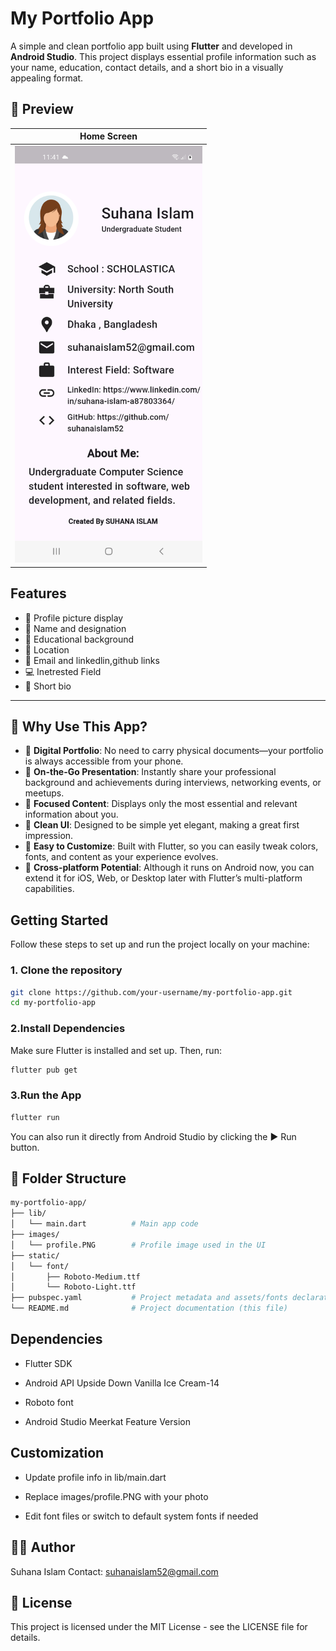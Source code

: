 # My Portfolio App

A simple and clean portfolio app built using **Flutter** and developed in **Android Studio**. This project displays essential profile information such as your name, education, contact details, and a short bio in a visually appealing format.

## 📱 Preview

| Home Screen |
|-------------|
| <img src="images/view.png" alt="screenshot" width="300"/> |



##  Features

- 📸 Profile picture display
- 👤 Name and designation
- 🏫 Educational background
- 📍 Location
- 📧 Email and linkedlin,github links
- 💻 Inetrested Field
- 📝 Short bio

---

## 🌟 Why Use This App?

- 🧳 **Digital Portfolio**: No need to carry physical documents—your portfolio is always accessible from your phone.
- 📲 **On-the-Go Presentation**: Instantly share your professional background and achievements during interviews, networking events, or meetups.
- 🎯 **Focused Content**: Displays only the most essential and relevant information about you.
- 🎨 **Clean UI**: Designed to be simple yet elegant, making a great first impression.
- 🔧 **Easy to Customize**: Built with Flutter, so you can easily tweak colors, fonts, and content as your experience evolves.
- 📁 **Cross-platform Potential**: Although it runs on Android now, you can extend it for iOS, Web, or Desktop later with Flutter’s multi-platform capabilities.


##  Getting Started

Follow these steps to set up and run the project locally on your machine:

### 1. **Clone the repository**
```bash
git clone https://github.com/your-username/my-portfolio-app.git
cd my-portfolio-app
```
### 2.**Install Dependencies**
Make sure Flutter is installed and set up. Then, run:
```bash
flutter pub get
```
### 3.**Run the App**
```bash
flutter run
```
You can also run it directly from Android Studio by clicking the ▶️ Run button.

## 📂 Folder Structure
```bash
my-portfolio-app/
├── lib/
│   └── main.dart          # Main app code
├── images/
│   └── profile.PNG        # Profile image used in the UI
├── static/
│   └── font/
│       ├── Roboto-Medium.ttf
│       └── Roboto-Light.ttf
├── pubspec.yaml           # Project metadata and assets/fonts declaration
└── README.md              # Project documentation (this file)
```
## Dependencies
- Flutter SDK

- Android API Upside Down Vanilla Ice Cream-14

- Roboto font

- Android Studio Meerkat Feature Version

## Customization
- Update profile info in lib/main.dart

- Replace images/profile.PNG with your photo

- Edit font files or switch to default system fonts if needed

## 🧑‍💻 Author
Suhana Islam
Contact: suhanaislam52@gmail.com

## 📄 License
This project is licensed under the MIT License - see the LICENSE file for details.

